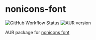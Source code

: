 # nonicons-font

![GitHub Workflow Status](https://img.shields.io/github/workflow/status/official-human/nonicons-font/CI?style=flat-square) ![AUR version](https://img.shields.io/aur/version/nonicons-font?style=flat-square)

AUR package for [nonicons font](https://github.com/yamatsum/nonicons)
